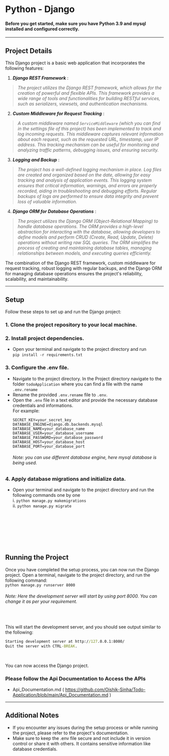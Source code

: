 # Python - Django

#### Before you get started, make sure you have Python 3.9 and mysql installed and configured correctly.

---

## Project Details
This Django project is a basic web application that incorporates the following features:

1. **_Django REST Framework_** : <br/>
 >  _The project utilizes the Django REST framework, which allows for the creation of powerful and flexible APIs. This framework provides a wide range of tools and functionalities for building RESTful services, such as serializers, viewsets, and authentication mechanisms._

2. **_Custom Middleware for Request Tracking_** : <br/>
 >  _A custom middleware named `ServiceMiddleware` (which you can find in the settings file of this project) has been implemented to track and log incoming requests. This middleware captures relevant information about each request, such as the requested URL, timestamp, user IP address. This tracking mechanism can be useful for monitoring and analyzing traffic patterns, debugging issues, and ensuring security._

3. **_Logging and Backup_** : <br/>
 >  _The project has a well-defined logging mechanism in place. Log files are created and organized based on the date, allowing for easy tracking and analysis of application events. This logging system ensures that critical information, warnings, and errors are properly recorded, aiding in troubleshooting and debugging efforts. Regular backups of logs are performed to ensure data integrity and prevent loss of valuable information._

4. **_Django ORM for Database Operations_** : <br/>
 >  _The project utilizes the Django ORM (Object-Relational Mapping) to handle database operations. The ORM provides a high-level abstraction for interacting with the database, allowing developers to define models and perform CRUD (Create, Read, Update, Delete) operations without writing raw SQL queries. The ORM simplifies the process of creating and maintaining database tables, managing relationships between models, and executing queries efficiently._

The combination of the Django REST framework, custom middleware for request tracking, robust logging with regular backups, and the Django ORM for managing database operations ensures the project's reliability, scalability, and maintainability.

---

## Setup
Follow these steps to set up and run the Django project:
### 1. Clone the project repository to your local machine.

### 2. Install project dependencies.
- Open your terminal and navigate to the project directory and run <br/>
  `pip install -r requirements.txt`

### 3. Configure the .env file.
- Navigate to the project directory. In the Project directory navigate to the folder `todoApplication` where you can find a file with the name `.env.rename`
- Rename the provided `.env.rename` file to `.env`.
- Open the `.env` file in a text editor and provide the necessary database credentials and informations. <br/>
  For example:
  ```env
  SECRET_KEY=your_secret_key
  DATABASE_ENGINE=django.db.backends.mysql  
  DATABASE_NAME=your_database_name
  DATABASE_USER=your_database_username
  DATABASE_PASSWORD=your_database_password
  DATABASE_HOST=your_database_host
  DATABASE_PORT=your_database_port
  ```
  ###### *Note: you can use different database engine, here mysql database is being used.*

### 4. Apply database migrations and initialize data.
- Open your terminal and navigate to the project directory and run the following commands one by one<br/>
  i. `python manage.py makemigrations` <br/>
  ii. `python manage.py migrate` <br/>

<br/><br/>
---
<br/>

## Running the Project
Once you have completed the setup process, you can now run the Django project. Open a terminal, navigate to the project directory, and run the following command: <br/>
`python manage.py runserver 8000`<br/>
###### *Note: Here the development server will start by using port 8000. You can change it as per your requirement.*
<br/>

This will start the development server, and you should see output similar to the following:<br/>
```cmd
Starting development server at http://127.0.0.1:8000/
Quit the server with CTRL-BREAK.
```
<br/>

You can now access the Django project.<br/>

### Please follow the Api Documentation to Access the APIs
- Api_Documentation.md ( https://github.com/Oishik-Sinha/Todo-Application/blob/main/Api_Documentation.md )

---

## Additional Notes
- If you encounter any issues during the setup process or while running the project, please refer to the project's documentation.
- Make sure to keep the .env file secure and not include it in version control or share it with others. It contains sensitive information like database credentials.
